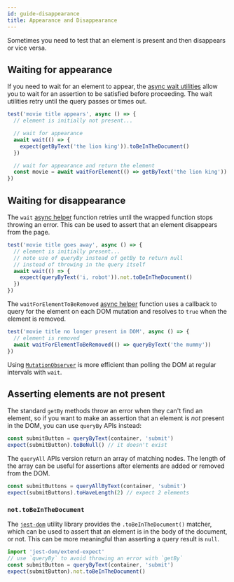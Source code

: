 ```yaml
---
id: guide-disappearance
title: Appearance and Disappearance
---
```


Sometimes you need to test that an element is present and then disappears or
vice versa.

## Waiting for appearance

If you need to wait for an element to appear, the [async wait
utilities][async-api] allow you to wait for an assertion to be satisfied before
proceeding. The wait utilities retry until the query passes or times out.

```jsx
test('movie title appears', async () => {
  // element is initially not present...

  // wait for appearance
  await wait(() => {
    expect(getByText('the lion king')).toBeInTheDocument()
  })

  // wait for appearance and return the element
  const movie = await waitForElement(() => getByText('the lion king'))
})
```

## Waiting for disappearance

The `wait` [async helper][async-api] function retries until the wrapped function
stops throwing an error. This can be used to assert that an element disappears
from the page.

```jsx
test('movie title goes away', async () => {
  // element is initially present...
  // note use of queryBy instead of getBy to return null
  // instead of throwing in the query itself
  await wait(() => {
    expect(queryByText('i, robot')).not.toBeInTheDocument()
  })
})
```

The `waitForElementToBeRemoved` [async helper][async-api] function uses a
callback to query for the element on each DOM mutation and resolves to `true`
when the element is removed.

```jsx
test('movie title no longer present in DOM', async () => {
  // element is removed
  await waitForElementToBeRemoved(() => queryByText('the mummy'))
})
```

Using
[`MutationObserver`](https://developer.mozilla.org/en-US/docs/Web/API/MutationObserver)
is more efficient than polling the DOM at regular intervals with `wait`.

## Asserting elements are not present

The standard `getBy` methods throw an error when they can't find an element, so
if you want to make an assertion that an element is _not_ present in the DOM,
you can use `queryBy` APIs instead:

```javascript
const submitButton = queryByText(container, 'submit')
expect(submitButton).toBeNull() // it doesn't exist
```

The `queryAll` APIs version return an array of matching nodes. The length of the
array can be useful for assertions after elements are added or removed from the
DOM.

```javascript
const submitButtons = queryAllByText(container, 'submit')
expect(submitButtons).toHaveLength(2) // expect 2 elements
```

### `not.toBeInTheDocument`

The [`jest-dom`](ecosystem-jest-dom.md) utility library provides the
`.toBeInTheDocument()` matcher, which can be used to assert that an element is
in the body of the document, or not. This can be more meaningful than asserting
a query result is `null`.

```javascript
import 'jest-dom/extend-expect'
// use `queryBy` to avoid throwing an error with `getBy`
const submitButton = queryByText(container, 'submit')
expect(submitButton).not.toBeInTheDocument()
```

[async-api]: dom-testing-library/api-async.md
